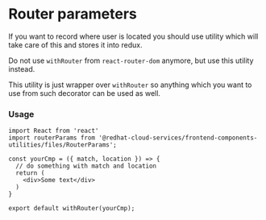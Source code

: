 # Router parameters
If you want to record where user is located you should use utility which will take care of this and stores it into redux.

Do not use `withRouter` from `react-router-dom` anymore, but use this utility instead.

This utility is just wrapper over `withRouter` so anything which you want to use from such decorator can be used as well.
### Usage
```JSX
import React from 'react'
import routerParams from '@redhat-cloud-services/frontend-components-utilities/files/RouterParams';

const yourCmp = ({ match, location }) => {
  // do something with match and location
  return (
    <div>Some text</div>
  )
}

export default withRouter(yourCmp);
```
